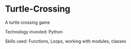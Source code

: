 # Turtle-Crossing
A turtle crossing game

Technology invovled: Python

Skills used: Functions, Loops, working with modules, classes
